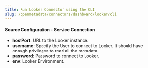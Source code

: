 ```yaml
---
title: Run Looker Connector using the CLI
slug: /openmetadata/connectors/dashboard/looker/cli
---
```


<ConnectorIntro connector="Looker" goal="CLI"/>

<Requirements />

<MetadataIngestionServiceDev service="dashboard" connector="Looker" goal="CLI"/>

<h4>Source Configuration - Service Connection</h4>

- **hostPort**: URL to the Looker instance.
- **username**: Specify the User to connect to Looker. It should have enough privileges to read all the metadata.
- **password**: Password to connect to Looker.
- **env**: Looker Environment.

<MetadataIngestionConfig service="dashboard" connector="Looker" goal="CLI" />
